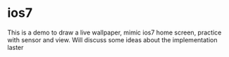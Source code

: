 ios7
====

This is a demo to draw a live wallpaper, mimic ios7 home screen, practice with sensor and view. Will discuss some ideas about the implementation laster

